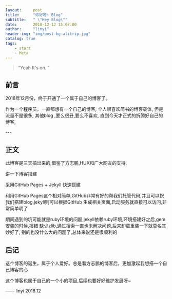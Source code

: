 ```yaml
---
layout:     post
title:      "你好呀~ Blog"
subtitle:   " \"Hey Blog\""
date:       2018-12-12 15:07:00
author:     "linyi"
header-img: "img/post-bg-alitrip.jpg"
catalog: true
tags:
    - start
    - Meta
---
```


> “Yeah It's on. ”


## 前言


2018年12月份，终于开通了一个属于自己的博客了。

作为一个程序员，一直都想有一个自己的博客, 个人很喜欢简书的博客载体, 但是流量不是很多, 其他blog ,要么很丑,要么不喜欢, 直到今天才正式的折腾好自己的博客,


<p id = "build"></p>
---

## 正文

此博客是三天搞出来的,借鉴了方志鹏,HUX和广大网友的支持,

讲一下博客搭建

采用GitHub Pages + Jekyll 快速搭建

利用GitHub Pages这个相对简单,GitHub非常有好的帮我们托管代码,并且可以祝我们搭建blog,jekyll则可以根据GitHub 生成相关页面,启动服务就直接可以访问,非常简单明了

期间遇到的坑可能就是ruby环境的问题,jekyll依赖ruby环境,环境搭建好之后,gem安装的时候,报错 缺少zlib,通过搜索一直也未解决问题,后来卸载重装一下就莫名其妙好了,
别的也没什么大的问题了,总体来说还是很顺利的




## 后记

这个博客的诞生，属于个人爱好。总是看方志鹏的博客后，更加激起我想搭一个自己博客的心

这个博客也属于自己的一个小的项目,后续也要好好维护发展呀~

—— linyi 2018.12


